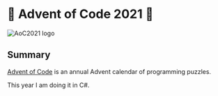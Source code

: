 # 🎄 Advent of Code 2021 🎄
![AoC2021 logo](https://user-images.githubusercontent.com/1821972/143898272-ea15addd-e9cd-468c-bb2e-d79e6b142226.png)

## Summary

[Advent of Code](http://adventofcode.com/) is an annual Advent calendar of programming puzzles.

This year I am doing it in C#.
